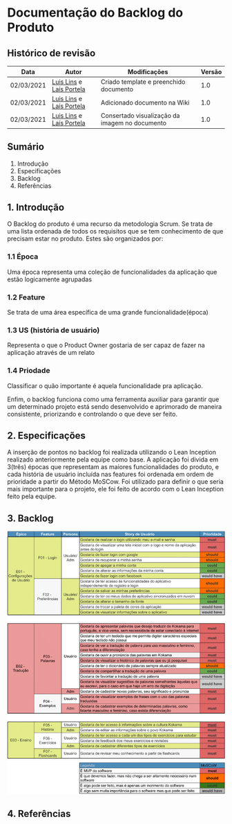 # Documentação do Backlog do Produto

## Histórico de revisão

| Data       | Autor                                        | Modificações                      | Versão |
| ---------- | -------------------------------------------- | --------------------------------- | ------ |
| 02/03/2021 | [Luis Lins](https://github.com/luisgaboardi) e [Laís Portela](https://github.com/laispa) | Criado template e preenchido documento | 1.0    |
| 02/03/2021 | [Luis Lins](https://github.com/luisgaboardi) e [Laís Portela](https://github.com/laispa) | Adicionado documento na Wiki | 1.0    |
| 02/03/2021 | [Luis Lins](https://github.com/luisgaboardi) e [Laís Portela](https://github.com/laispa) | Consertado visualização da imagem no documento | 1.0    |

## Sumário

1. Introdução
2. Especificações
3. Backlog
4. Referências

## 1. Introdução
<!-- O que é backlog de produto -->
O Backlog do produto é uma recurso da metodologia Scrum. Se trata de uma lista ordenada de todos os requisitos que se tem conhecimento de que precisam estar no produto. Estes são organizados por:

### 1.1 Época

Uma época representa uma coleção de funcionalidades da aplicação que estão logicamente agrupadas

### 1.2 Feature

Se trata de uma área específica de uma grande funcionalidade(época)

### 1.3 US (história de usuário)

Representa o que o Product Owner gostaria de ser capaz de fazer na aplicação através de um relato

### 1.4 Priodade

Classificar o quão importante é aquela funcionalidade pra aplicação.

Enfim, o backlog funciona como uma ferramenta auxiliar para garantir que um determinado projeto está sendo desenvolvido e aprimorado de maneira consistente, priorizando e controlando o que deve ser feito.

## 2. Especificações
<!-- Explicar como o backlog foi feito, quais são as épocas, features-->
A inserção de pontos no backlog foi realizada utilizando o Lean Inception realizado anteriormente pela equipe como base. A aplicação foi divida em 3(três) épocas que representam as maiores funcionalidades do produto, e cada história de usuário incluída nas features foi ordenada em ordem de prioridade a partir do Método MoSCow. Foi utilizado para definir o que seria mais importante para o projeto, ele foi feito de acordo com o Lean Inception feito pela equipe.

## 3. Backlog

![Backlog](../assets/img/product-backlog/product-backlog.png)

## 4. Referências

[^1]: Camargo, Robson. Backlog: aprenda o que é e como compatibilizar com o fluxo de trabalho. Robson Camargo, 04/12/2019 . Disponível em: <https://robsoncamargo.com.br/blog/Backlog-o-que-e-e-como-pode-ajudar-em-seus-projetos>. Acesso em: 02, de março de 2021.

[^2]: PRODUCT BACKLOG. Desenvolvimento Ágill, 2014. Disponível em: <https://www.desenvolvimentoagil.com.br/scrum/product_backlog>. Acesso em: 02 de março de 2021.

